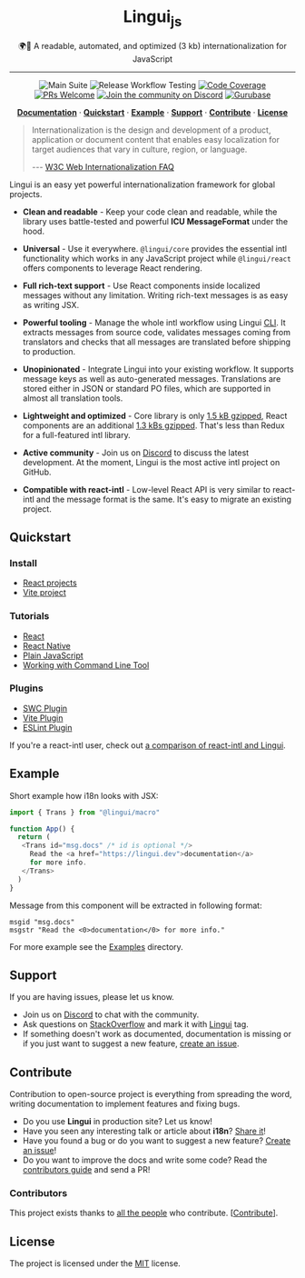 <div align="center">
<h1>Lingui<sub>js</sub></h1>

🌍📖 A readable, automated, and optimized (3 kb) internationalization for JavaScript

<hr />

![Main Suite][Badge-MainSuite-GithubCI]
![Release Workflow Testing][Badge-ReleaseWorkflowTesting-GithubCI]
[![Code Coverage][Badge-Coverage]][Coverage]
[![PRs Welcome][Badge-PRWelcome]][PRWelcome]
[![Join the community on Discord][Badge-Discord]][Discord]
[![Gurubase](https://img.shields.io/badge/Gurubase-Ask%20Lingui%20JS%20Guru-006BFF?style=flat-square)](https://gurubase.io/g/lingui-js)

[**Documentation**][Documentation] · [**Quickstart**](#quickstart) · [**Example**](#example) · [**Support**](#support) · [**Contribute**](#contribute) · [**License**](#license)
</div>

> Internationalization is the design and development of a product, application or document content that enables easy localization for target audiences that vary in culture, region, or language.
>
> --- [ W3C Web Internationalization FAQ](https://www.w3.org/International/questions/qa-i18n)


Lingui is an easy yet powerful internationalization framework for global projects.

- **Clean and readable** - Keep your code clean and readable, while the library uses
  battle-tested and powerful **ICU MessageFormat** under the hood.

- **Universal** - Use it everywhere. `@lingui/core` provides the essential intl
  functionality which works in any JavaScript project while `@lingui/react` offers
  components to leverage React rendering.

- **Full rich-text support** - Use React components inside localized messages
  without any limitation. Writing rich-text messages is as easy as writing JSX.

- **Powerful tooling** - Manage the whole intl workflow using Lingui [CLI][RefCLI]. It
  extracts messages from source code, validates messages coming from translators and
  checks that all messages are translated before shipping to production.

- **Unopinionated** - Integrate Lingui into your existing workflow. It supports
  message keys as well as auto-generated messages. Translations are stored either in
  JSON or standard PO files, which are supported in almost all translation tools.

- **Lightweight and optimized** - Core library is only [1.5 kB gzipped][BundleCore],
  React components are an additional [1.3 kBs gzipped][BundleReact]. That's less than Redux
  for a full-featured intl library.

- **Active community** - Join us on [Discord][Discord] to discuss the latest development.
  At the moment, Lingui is the most active intl project on GitHub.

- **Compatible with react-intl** - Low-level React API is very similar to react-intl
  and the message format is the same. It's easy to migrate an existing project.

## Quickstart

### Install

- [React projects][TutorialSetupReact]
- [Vite project][SetupVite]

### Tutorials

- [React][TutorialReact]
- [React Native][TutorialReactNative]
- [Plain JavaScript][TutorialJavaScript]
- [Working with Command Line Tool][CLI]

### Plugins

- [SWC Plugin][SWCPlugin]
- [Vite Plugin][VitePlugin]
- [ESLint Plugin](ESLintPlugin)

If you're a react-intl user, check out [a comparison of react-intl and Lingui](https://lingui.dev/misc/react-intl).

## Example

Short example how i18n looks with JSX:

```js
import { Trans } from "@lingui/macro"

function App() {
  return (
   <Trans id="msg.docs" /* id is optional */>
     Read the <a href="https://lingui.dev">documentation</a>
     for more info.
   </Trans>
  )
}
```

Message from this component will be extracted in following format:

```po
msgid "msg.docs"
msgstr "Read the <0>documentation</0> for more info."
```

For more example see the [Examples][Examples] directory.

## Support

If you are having issues, please let us know.

- Join us on [Discord](https://discord.gg/gFWwAYnMtA) to chat with the community.
- Ask questions on [StackOverflow](https://stackoverflow.com/questions/ask?tags=linguijs) and mark it with [Lingui](https://stackoverflow.com/questions/tagged/linguijs) tag.
- If something doesn't work as documented, documentation is missing or if you just want to suggest a new feature, [create an issue][Issues].

## Contribute

Contribution to open-source project is everything from spreading the word, writing documentation to implement features and fixing bugs.

- Do you use **Lingui** in production site? Let us know!
- Have you seen any interesting talk or article about **i18n**? [Share it](https://github.com/lingui/js-lingui/edit/main/website/docs/misc/resources.md)!
- Have you found a bug or do you want to suggest a new feature? [Create an issue][Issues]!
- Do you want to improve the docs and write some code? Read the [contributors guide][Contributing] and send a PR!

### Contributors

This project exists thanks to [all the people][Contributors] who contribute. [[Contribute](CONTRIBUTING.md)].

## License

The project is licensed under the [MIT][License] license.

[Documentation]: https://lingui.dev
[TutorialReact]: https://lingui.dev/tutorials/react
[TutorialReactNative]: https://lingui.dev/tutorials/react-native
[TutorialJavaScript]: https://lingui.dev/tutorials/javascript
[CLI]: https://lingui.dev/ref/cli
[TutorialSetupReact]: https://lingui.dev/tutorials/setup-react
[SetupVite]: https://lingui.dev/tutorials/setup-vite
[RefCLI]: https://lingui.dev/ref/cli
[Examples]: https://github.com/lingui/js-lingui/tree/main/examples

[SWCPlugin]: https://lingui.dev/ref/swc-plugin
[VitePlugin]: https://lingui.dev/ref/vite-plugin
[ESLintPlugin]: https://lingui.dev/ref/eslint-plugin

[Badge-MainSuite-GithubCI]: https://github.com/lingui/js-lingui/workflows/main-suite/badge.svg
[Badge-ReleaseWorkflowTesting-GithubCI]: https://github.com/lingui/js-lingui/workflows/release-workflow-test/badge.svg
[Badge-Coverage]: https://img.shields.io/codecov/c/github/lingui/js-lingui/main.svg
[Badge-PRWelcome]: https://img.shields.io/badge/PRs-welcome-brightgreen.svg?style=flat-square
[Badge-Discord]: https://img.shields.io/discord/974702239358783608.svg?label=Discord&logo=Discord&colorB=7289da&style=flat-square
[Contributors]: https://github.com/lingui/js-lingui/graphs/contributors

[Coverage]: https://codecov.io/gh/lingui/js-lingui
[License]: https://github.com/lingui/js-lingui/blob/main/LICENSE
[Contributing]: https://github.com/lingui/js-lingui/blob/main/CONTRIBUTING.md
[Issues]: https://github.com/lingui/js-lingui/issues/new/choose
[PRWelcome]: http://makeapullrequest.com
[BundleReact]: https://bundlephobia.com/result?p=@lingui/react
[BundleCore]: https://bundlephobia.com/result?p=@lingui/core
[Discord]: https://discord.gg/gFWwAYnMtA

